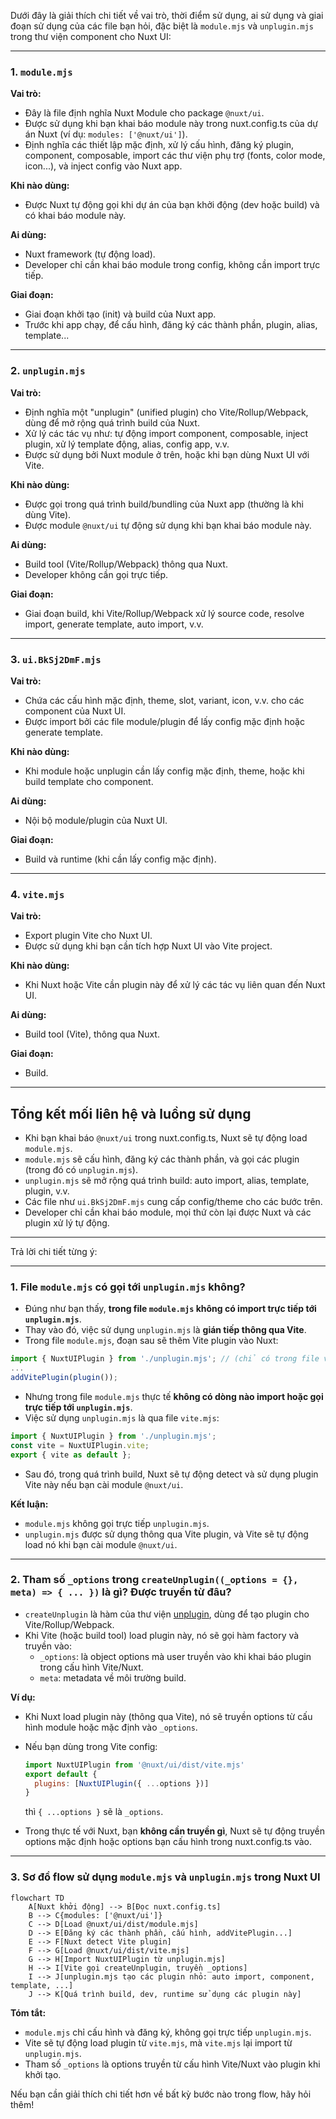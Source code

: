 Dưới đây là giải thích chi tiết về vai trò, thời điểm sử dụng, ai sử dụng và giai đoạn sử dụng của các file bạn hỏi, đặc biệt là `module.mjs` và `unplugin.mjs` trong thư viện component cho Nuxt UI:

---

### 1. `module.mjs`
**Vai trò:**  
- Đây là file định nghĩa Nuxt Module cho package `@nuxt/ui`.
- Được sử dụng khi bạn khai báo module này trong nuxt.config.ts của dự án Nuxt (ví dụ: `modules: ['@nuxt/ui']`).
- Định nghĩa các thiết lập mặc định, xử lý cấu hình, đăng ký plugin, component, composable, import các thư viện phụ trợ (fonts, color mode, icon...), và inject config vào Nuxt app.

**Khi nào dùng:**  
- Được Nuxt tự động gọi khi dự án của bạn khởi động (dev hoặc build) và có khai báo module này.

**Ai dùng:**  
- Nuxt framework (tự động load).
- Developer chỉ cần khai báo module trong config, không cần import trực tiếp.

**Giai đoạn:**  
- Giai đoạn khởi tạo (init) và build của Nuxt app.
- Trước khi app chạy, để cấu hình, đăng ký các thành phần, plugin, alias, template...

---

### 2. `unplugin.mjs`
**Vai trò:**  
- Định nghĩa một "unplugin" (unified plugin) cho Vite/Rollup/Webpack, dùng để mở rộng quá trình build của Nuxt.
- Xử lý các tác vụ như: tự động import component, composable, inject plugin, xử lý template động, alias, config app, v.v.
- Được sử dụng bởi Nuxt module ở trên, hoặc khi bạn dùng Nuxt UI với Vite.

**Khi nào dùng:**  
- Được gọi trong quá trình build/bundling của Nuxt app (thường là khi dùng Vite).
- Được module `@nuxt/ui` tự động sử dụng khi bạn khai báo module này.

**Ai dùng:**  
- Build tool (Vite/Rollup/Webpack) thông qua Nuxt.
- Developer không cần gọi trực tiếp.

**Giai đoạn:**  
- Giai đoạn build, khi Vite/Rollup/Webpack xử lý source code, resolve import, generate template, auto import, v.v.

---

### 3. `ui.BkSj2DmF.mjs`
**Vai trò:**  
- Chứa các cấu hình mặc định, theme, slot, variant, icon, v.v. cho các component của Nuxt UI.
- Được import bởi các file module/plugin để lấy config mặc định hoặc generate template.

**Khi nào dùng:**  
- Khi module hoặc unplugin cần lấy config mặc định, theme, hoặc khi build template cho component.

**Ai dùng:**  
- Nội bộ module/plugin của Nuxt UI.

**Giai đoạn:**  
- Build và runtime (khi cần lấy config mặc định).

---

### 4. `vite.mjs`
**Vai trò:**  
- Export plugin Vite cho Nuxt UI.
- Được sử dụng khi bạn cần tích hợp Nuxt UI vào Vite project.

**Khi nào dùng:**  
- Khi Nuxt hoặc Vite cần plugin này để xử lý các tác vụ liên quan đến Nuxt UI.

**Ai dùng:**  
- Build tool (Vite), thông qua Nuxt.

**Giai đoạn:**  
- Build.

---

## Tổng kết mối liên hệ và luồng sử dụng

- Khi bạn khai báo `@nuxt/ui` trong nuxt.config.ts, Nuxt sẽ tự động load `module.mjs`.
- `module.mjs` sẽ cấu hình, đăng ký các thành phần, và gọi các plugin (trong đó có `unplugin.mjs`).
- `unplugin.mjs` sẽ mở rộng quá trình build: auto import, alias, template, plugin, v.v.
- Các file như `ui.BkSj2DmF.mjs` cung cấp config/theme cho các bước trên.
- Developer chỉ cần khai báo module, mọi thứ còn lại được Nuxt và các plugin xử lý tự động.

---------------

Trả lời chi tiết từng ý:

---

### 1. File `module.mjs` có gọi tới `unplugin.mjs` không?

- Đúng như bạn thấy, **trong file `module.mjs` không có import trực tiếp tới `unplugin.mjs`**.
- Thay vào đó, việc sử dụng `unplugin.mjs` là **gián tiếp thông qua Vite**.
- Trong file `module.mjs`, đoạn sau sẽ thêm Vite plugin vào Nuxt:

```js
import { NuxtUIPlugin } from './unplugin.mjs'; // (chỉ có trong file vite.mjs, không phải module.mjs)
...
addVitePlugin(plugin());
```

- Nhưng trong file `module.mjs` thực tế **không có dòng nào import hoặc gọi trực tiếp tới `unplugin.mjs`**.
- Việc sử dụng `unplugin.mjs` là qua file `vite.mjs`:

```js
import { NuxtUIPlugin } from './unplugin.mjs';
const vite = NuxtUIPlugin.vite;
export { vite as default };
```

- Sau đó, trong quá trình build, Nuxt sẽ tự động detect và sử dụng plugin Vite này nếu bạn cài module `@nuxt/ui`.

**Kết luận:**  
- `module.mjs` không gọi trực tiếp `unplugin.mjs`.
- `unplugin.mjs` được sử dụng thông qua Vite plugin, và Vite sẽ tự động load nó khi bạn cài module `@nuxt/ui`.

---

### 2. Tham số `_options` trong `createUnplugin((_options = {}, meta) => { ... })` là gì? Được truyền từ đâu?

- `createUnplugin` là hàm của thư viện [unplugin](https://github.com/unjs/unplugin), dùng để tạo plugin cho Vite/Rollup/Webpack.
- Khi Vite (hoặc build tool) load plugin này, nó sẽ gọi hàm factory và truyền vào:
  - `_options`: là object options mà user truyền vào khi khai báo plugin trong cấu hình Vite/Nuxt.
  - `meta`: metadata về môi trường build.

**Ví dụ:**  
- Khi Nuxt load plugin này (thông qua Vite), nó sẽ truyền options từ cấu hình module hoặc mặc định vào `_options`.
- Nếu bạn dùng trong Vite config:
  ```js
  import NuxtUIPlugin from '@nuxt/ui/dist/vite.mjs'
  export default {
    plugins: [NuxtUIPlugin({ ...options })]
  }
  ```
  thì `{ ...options }` sẽ là `_options`.

- Trong thực tế với Nuxt, bạn **không cần truyền gì**, Nuxt sẽ tự động truyền options mặc định hoặc options bạn cấu hình trong nuxt.config.ts vào.

---

### 3. Sơ đồ flow sử dụng `module.mjs` và `unplugin.mjs` trong Nuxt UI

```mermaid
flowchart TD
    A[Nuxt khởi động] --> B[Đọc nuxt.config.ts]
    B --> C{modules: ['@nuxt/ui']}
    C --> D[Load @nuxt/ui/dist/module.mjs]
    D --> E[Đăng ký các thành phần, cấu hình, addVitePlugin...]
    E --> F[Nuxt detect Vite plugin]
    F --> G[Load @nuxt/ui/dist/vite.mjs]
    G --> H[Import NuxtUIPlugin từ unplugin.mjs]
    H --> I[Vite gọi createUnplugin, truyền _options]
    I --> J[unplugin.mjs tạo các plugin nhỏ: auto import, component, template, ...]
    J --> K[Quá trình build, dev, runtime sử dụng các plugin này]
```

**Tóm tắt:**
- `module.mjs` chỉ cấu hình và đăng ký, không gọi trực tiếp `unplugin.mjs`.
- Vite sẽ tự động load plugin từ `vite.mjs`, mà `vite.mjs` lại import từ `unplugin.mjs`.
- Tham số `_options` là options truyền từ cấu hình Vite/Nuxt vào plugin khi khởi tạo.

Nếu bạn cần giải thích chi tiết hơn về bất kỳ bước nào trong flow, hãy hỏi thêm!